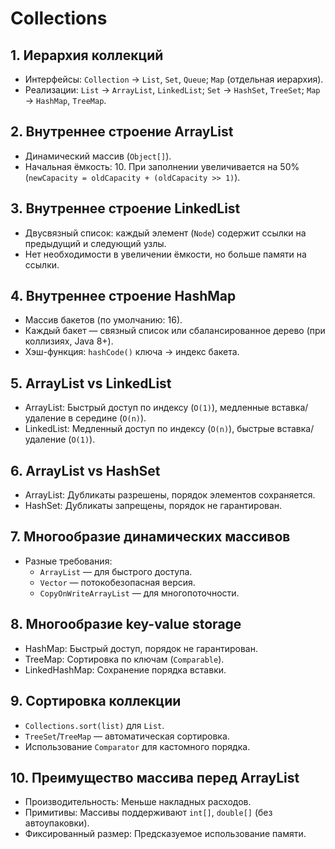 # Collections

## 1. Иерархия коллекций  

- Интерфейсы: `Collection` → `List`, `Set`, `Queue`; `Map` (отдельная иерархия).  
- Реализации: `List` → `ArrayList`, `LinkedList`; `Set` → `HashSet`, `TreeSet`; `Map` → `HashMap`, `TreeMap`.  

## 2. Внутреннее строение ArrayList  

- Динамический массив (`Object[]`).  
- Начальная ёмкость: 10. При заполнении увеличивается на 50% (`newCapacity = oldCapacity + (oldCapacity >> 1)`).  

## 3. Внутреннее строение LinkedList  

- Двусвязный список: каждый элемент (`Node`) содержит ссылки на предыдущий и следующий узлы.  
- Нет необходимости в увеличении ёмкости, но больше памяти на ссылки.  

## 4. Внутреннее строение HashMap  

- Массив бакетов (по умолчанию: 16).  
- Каждый бакет — связный список или сбалансированное дерево (при коллизиях, Java 8+).  
- Хэш-функция: `hashCode()` ключа → индекс бакета.  

## 5. ArrayList vs LinkedList  

- ArrayList: Быстрый доступ по индексу (`O(1)`), медленные вставка/удаление в середине (`O(n)`).  
- LinkedList: Медленный доступ по индексу (`O(n)`), быстрые вставка/удаление (`O(1)`).  

## 6. ArrayList vs HashSet  

- ArrayList: Дубликаты разрешены, порядок элементов сохраняется.  
- HashSet: Дубликаты запрещены, порядок не гарантирован.  

## 7. Многообразие динамических массивов  

- Разные требования:  
  - `ArrayList` — для быстрого доступа.  
  - `Vector` — потокобезопасная версия.  
  - `CopyOnWriteArrayList` — для многопоточности.  

## 8. Многообразие key-value storage  

- HashMap: Быстрый доступ, порядок не гарантирован.  
- TreeMap: Сортировка по ключам (`Comparable`).  
- LinkedHashMap: Сохранение порядка вставки.  

## 9. Сортировка коллекции  

- `Collections.sort(list)` для `List`.  
- `TreeSet`/`TreeMap` — автоматическая сортировка.  
- Использование `Comparator` для кастомного порядка.  

## 10. Преимущество массива перед ArrayList  

- Производительность: Меньше накладных расходов.  
- Примитивы: Массивы поддерживают `int[]`, `double[]` (без автоупаковки).  
- Фиксированный размер: Предсказуемое использование памяти.
